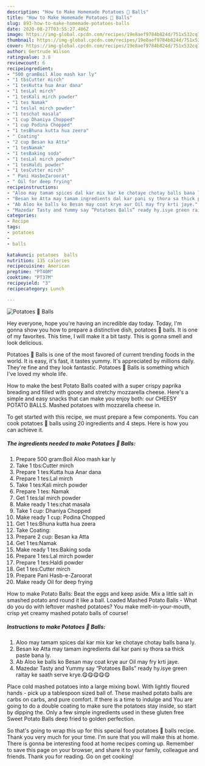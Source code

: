 ```yaml
---
description: "How to Make Homemade Potatoes 🥔 Balls"
title: "How to Make Homemade Potatoes 🥔 Balls"
slug: 893-how-to-make-homemade-potatoes-balls
date: 2020-08-27T03:55:27.406Z
image: https://img-global.cpcdn.com/recipes/19e8aef9784b824d/751x532cq70/potatoes-🥔-balls-recipe-main-photo.jpg
thumbnail: https://img-global.cpcdn.com/recipes/19e8aef9784b824d/751x532cq70/potatoes-🥔-balls-recipe-main-photo.jpg
cover: https://img-global.cpcdn.com/recipes/19e8aef9784b824d/751x532cq70/potatoes-🥔-balls-recipe-main-photo.jpg
author: Gertrude Wilson
ratingvalue: 3.8
reviewcount: 6
recipeingredient:
- "500 gramBoil Aloo mash kar ly"
- "1 tbsCutter mirch"
- "1 tesKutta hua Anar dana"
- "1 tesLal mirch"
- "1 tesKali mirch powder"
- "1 tes Namak"
- "1 teslal mirch powder"
- "1 teschat masala"
- "1 cup Dhaniya Chopped"
- "1 cup Podina Chopped"
- "1 tesBhuna kutta hua zeera"
- " Coating"
- "2 cup Besan ka Atta"
- "1 tesNamak"
- "1 tesBaking soda"
- "1 tesLal mirch powder"
- "1 tesHaldi powder"
- "1 tesCutter mirch"
- " Pani HasbeZaroorat"
- " Oil for deep frying"
recipeinstructions:
- "Aloo may tamam spices dal kar mix kar ke chotaye chotay balls bana ly."
- "Besan ke Atta may tamam ingredients dal kar pani sy thora sa thick paste bana ly."
- "Ab Aloo ke balls ko Besan may coat krye aur Oil may fry krti jaye."
- "Mazedar Tasty and Yummy say “Potatoes Balls” ready hy.isye green raitay ke saath serve krye.😋😋😋😋😋"
categories:
- Recipe
tags:
- potatoes
- 
- balls

katakunci: potatoes  balls 
nutrition: 135 calories
recipecuisine: American
preptime: "PT40M"
cooktime: "PT37M"
recipeyield: "3"
recipecategory: Lunch

---
```



![Potatoes 🥔 Balls](https://img-global.cpcdn.com/recipes/19e8aef9784b824d/751x532cq70/potatoes-🥔-balls-recipe-main-photo.jpg)

Hey everyone, hope you're having an incredible day today. Today, I'm gonna show you how to prepare a distinctive dish, potatoes 🥔 balls. It is one of my favorites. This time, I will make it a bit tasty. This is gonna smell and look delicious.

Potatoes 🥔 Balls is one of the most favored of current trending foods in the world. It is easy, it's fast, it tastes yummy. It's appreciated by millions daily. They're fine and they look fantastic. Potatoes 🥔 Balls is something which I've loved my whole life.

How to make the best Potato Balls coated with a super crispy paprika breading and filled with gooey and stretchy mozzarella cheese. Here&#39;s a simple and easy snacks that can make you enjoy both: our CHEESY POTATO BALLS. Mashed potatoes with mozzarella cheese in.


To get started with this recipe, we must prepare a few components. You can cook potatoes 🥔 balls using 20 ingredients and 4 steps. Here is how you can achieve it.

<!--inarticleads1-->

##### The ingredients needed to make Potatoes 🥔 Balls:

1. Prepare 500 gram:Boil Aloo mash kar ly
1. Take 1 tbs:Cutter mirch
1. Prepare 1 tes:Kutta hua Anar dana
1. Prepare 1 tes:Lal mirch
1. Take 1 tes:Kali mirch powder
1. Prepare 1 tes: Namak
1. Get 1 tes:lal mirch powder
1. Make ready 1 tes:chat masala
1. Take 1 cup: Dhaniya Chopped
1. Make ready 1 cup: Podina Chopped
1. Get 1 tes:Bhuna kutta hua zeera
1. Take  Coating:
1. Prepare 2 cup: Besan ka Atta
1. Get 1 tes:Namak
1. Make ready 1 tes:Baking soda
1. Prepare 1 tes:Lal mirch powder
1. Prepare 1 tes:Haldi powder
1. Get 1 tes:Cutter mirch
1. Prepare  Pani Hasb-e-Zaroorat
1. Make ready  Oil for deep frying


How to make Potato Balls: Beat the eggs and keep aside. Mix a little salt in smashed potato and round it like a ball. Loaded Mashed Potato Balls - What do you do with leftover mashed potatoes? You make melt-in-your-mouth, crisp yet creamy mashed potato balls of course! 

<!--inarticleads2-->

##### Instructions to make Potatoes 🥔 Balls:

1. Aloo may tamam spices dal kar mix kar ke chotaye chotay balls bana ly.
1. Besan ke Atta may tamam ingredients dal kar pani sy thora sa thick paste bana ly.
1. Ab Aloo ke balls ko Besan may coat krye aur Oil may fry krti jaye.
1. Mazedar Tasty and Yummy say “Potatoes Balls” ready hy.isye green raitay ke saath serve krye.😋😋😋😋😋


Place cold mashed potatoes into a large mixing bowl. With lightly floured hands - pick up a tablespoon sized ball of. These mashed potato balls are carbs on carbs, and pure comfort. If there is a time to indulge and You are going to do a double coating to make sure the potatoes stay inside, so start by dipping the. Only a few simple ingredients used in these gluten free Sweet Potato Balls deep fried to golden perfection. 

So that's going to wrap this up for this special food potatoes 🥔 balls recipe. Thank you very much for your time. I'm sure that you will make this at home. There is gonna be interesting food at home recipes coming up. Remember to save this page on your browser, and share it to your family, colleague and friends. Thank you for reading. Go on get cooking!
